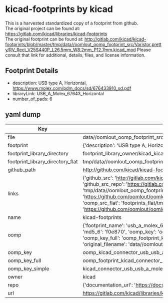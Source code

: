 # kicad-footprints by kicad  
This is a harvested standardized copy of a footprint from github.  
The original project can be found at:  
https://gitlab.com/kicad/libraries/kicad-footprints  
The original footprint can be found at:
http://gitlab.com/kicad/kicad-footprints/blob/master/tmp/data//oomlout_oomp_footprint_src/Varistor.pretty/RV_Rect_V25S440P_L26.5mm_W8.2mm_P12.7mm.kicad_mod
Please consult that link for additional, details, files, and license information.  
## Footprint Details
* description: USB type A, Horizontal, https://www.molex.com/pdm_docs/sd/676433910_sd.pdf  
* libraryLink: USB_A_Molex_67643_Horizontal  
* number_of_pads: 6  
## yaml dump  
| Key | Value |  
| --- | --- |  
| file | data//oomlout_oomp_footprint_src/kicad-footprints/Connector_USB.pretty/USB_A_Molex_67643_Horizontal.kicad_mod |  
| footprint | {'description': 'USB type A, Horizontal, https://www.molex.com/pdm_docs/sd/676433910_sd.pdf', 'libraryLink': 'USB_A_Molex_67643_Horizontal', 'number_of_pads': 6} |  
| footprint_library_directory | footprint_library_owner/kicad_kicad-footprints/ |  
| footprint_library_directory_flat | tmp/data//oomlout_oomp_footprint_src/footprints_flat/kicad_connector_usb_usb_a_molex_67643_horizontal/working |  
| github_path | http://github.com/kicad/kicad-footprints/blob/master/tmp/data//oomlout_oomp_footprint_src/Connector_USB.pretty/USB_A_Molex_67643_Horizontal.kicad_mod |  
| links | {'github_src': 'http://gitlab.com/kicad/kicad-footprints/blob/master/tmp/data//oomlout_oomp_footprint_src/Varistor.pretty/RV_Rect_V25S440P_L26.5mm_W8.2mm_P12.7mm.kicad_mod', 'github_src_repo': 'https://gitlab.com/kicad/libraries/kicad-footprints', 'oomp_bot': 'tmp/data//oomlout_oomp_footprint_src/footprints/kicad_connector_usb_usb_a_molex_67643_horizontal/working', 'oomp_bot_github': 'https://github.com/oomlout/oomlout_oomp_footprint_bot/tree/main/tmp/data//oomlout_oomp_footprint_src/footprints/kicad_connector_usb_usb_a_molex_67643_horizontal/working', 'oomp_src_flat': 'footprints_flat/tmp/data//oomlout_oomp_footprint_src/footprints_flat/kicad_connector_usb_usb_a_molex_67643_horizontal/working', 'oomp_src_flat_github': 'https://github.com/oomlout/oomlout_oomp_footprint_src/tree/main/tmp/data//oomlout_oomp_footprint_src/footprints_flat/kicad_connector_usb_usb_a_molex_67643_horizontal/working'} |  
| name | kicad-footprints |  
| oomp | {'footprint_name': 'usb_a_molex_67643_horizontal', 'library_name': 'connector_usb', 'md5': 'f0e870357b543cbe1b88a60cd3f03e7e', 'md5_10': 'f0e870357b', 'md5_5': 'f0e87', 'md5_6': 'f0e870', 'oomp_key': 'oomp_kicad_connector_usb_usb_a_molex_67643_horizontal', 'oomp_key_extra': 'oomp_footprint_kicad_connector_usb_usb_a_molex_67643_horizontal', 'oomp_key_full': 'oomp_footprint_kicad_connector_usb_usb_a_molex_67643_horizontal_f0e870', 'oomp_key_simple': 'kicad_connector_usb_usb_a_molex_67643_horizontal', 'original_filename': 'data//oomlout_oomp_footprint_src/kicad-footprints/Connector_USB.pretty/USB_A_Molex_67643_Horizontal.kicad_mod', 'owner_name': 'kicad'} |  
| oomp_key | oomp_kicad_connector_usb_usb_a_molex_67643_horizontal |  
| oomp_key_full | oomp_footprint_kicad_connector_usb_usb_a_molex_67643_horizontal |  
| oomp_key_simple | kicad_connector_usb_usb_a_molex_67643_horizontal |  
| owner | kicad |  
| repo | {'documentation_url': 'https://docs.github.com/rest/repos/repos#get-a-repository', 'message': 'Not Found'} |  
| url | https://gitlab.com/kicad/libraries/kicad-footprints |  

